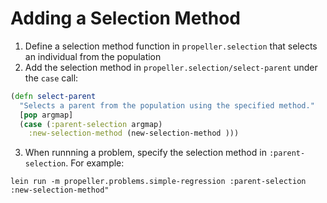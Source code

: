 # Adding a Selection Method

1. Define a selection method function in `propeller.selection` that selects an individual from the population
2. Add the selection method in `propeller.selection/select-parent` under the `case` call:

```clojure
(defn select-parent
  "Selects a parent from the population using the specified method."
  [pop argmap]
  (case (:parent-selection argmap)
    :new-selection-method (new-selection-method )))
```

3. When runnning a problem, specify the selection method in `:parent-selection`. 
For example:
```
lein run -m propeller.problems.simple-regression :parent-selection :new-selection-method"
```


